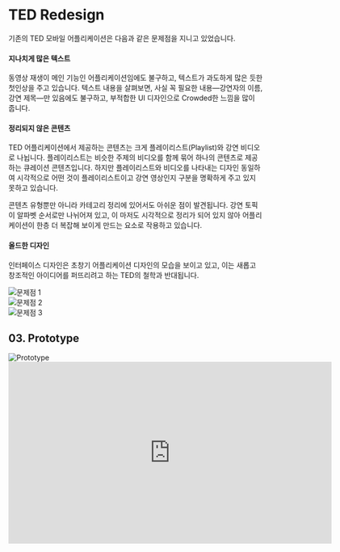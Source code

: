 # TED Redesign

기존의 TED 모바일 어플리케이션은 다음과 같은 문제점을 지니고 있었습니다.

#### 지나치게 많은 텍스트
동영상 재생이 메인 기능인 어플리케이션임에도 불구하고, 텍스트가 과도하게 많은 듯한 첫인상을 주고 있습니다. 텍스트 내용을 살펴보면, 사실 꼭 필요한 내용—강연자의 이름, 강연 제목—만 있음에도 불구하고, 부적합한 UI 디자인으로 Crowded한 느낌을 많이 줍니다.

#### 정리되지 않은 콘텐츠
TED 어플리케이션에서 제공하는 콘텐츠는 크게 플레이리스트(Playlist)와 강연 비디오로 나뉩니다. 플레이리스트는 비슷한 주제의 비디오를 함께 묶어 하나의 콘텐츠로 제공하는 큐레이션 콘텐츠입니다. 하지만 플레이리스트와 비디오를 나타내는 디자인 동일하여 시각적으로 어떤 것이 플레이리스트이고 강연 영상인지 구분을 명확하게 주고 있지 못하고 있습니다.

콘텐츠 유형뿐만 아니라 카테고리 정리에 있어서도 아쉬운 점이 발견됩니다. 강연 토픽이 알파벳 순서로만 나뉘어져 있고, 이 마저도 시각적으로 정리가 되어 있지 않아 어플리케이션이 한층 더 복잡해 보이게 만드는 요소로 작용하고 있습니다.

#### 올드한 디자인
인터페이스 디자인은 초창기 어플리케이션 디자인의 모습을 보이고 있고, 이는 새롭고 창조적인 아이디어를 퍼뜨리려고 하는 TED의 철학과 반대됩니다.

<div class='img-container'>
	<img src='http://www.whroh.com/portfolio/assets/ted_redesign/contents/prob-1.jpg' alt='문제점 1'>
</div>
<div class='img-container'>
	<img src='http://www.whroh.com/portfolio/assets/ted_redesign/contents/prob-2.jpg' alt='문제점 2'>
</div>
<div class='img-container'>
	<img src='http://www.whroh.com/portfolio/assets/ted_redesign/contents/prob-3.jpg' alt='문제점 3'>
</div>

## 03. Prototype
<div class='img-container'>
	<img src='http://www.whroh.com/portfolio/assets/ted_redesign/contents/sub-mockup.jpg' alt='Prototype'>
</div>
<div class='video-wrapper'>
	<iframe
		src='https://player.vimeo.com/video/195231863'
		class='video'
		width='640'
		height='360'
		frameborder='0'
		allowfullscreen>
	</iframe>
</div>
